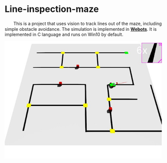# Line-inspection-maze  
　　This is a project that uses vision to track lines out of the maze, including simple obstacle avoidance. 
The simulation is implemented in [**Webots**](https://cyberbotics.com/). It is implemented in C language and runs on Win10 by default.  


![](1.jpg)



